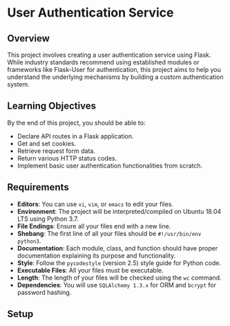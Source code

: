 # User Authentication Service

## Overview

This project involves creating a user authentication service using Flask. While industry standards recommend using established modules or frameworks like Flask-User for authentication, this project aims to help you understand the underlying mechanisms by building a custom authentication system.

## Learning Objectives

By the end of this project, you should be able to:

- Declare API routes in a Flask application.
- Get and set cookies.
- Retrieve request form data.
- Return various HTTP status codes.
- Implement basic user authentication functionalities from scratch.

## Requirements

- **Editors**: You can use `vi`, `vim`, or `emacs` to edit your files.
- **Environment**: The project will be interpreted/compiled on Ubuntu 18.04 LTS using Python 3.7.
- **File Endings**: Ensure all your files end with a new line.
- **Shebang**: The first line of all your files should be `#!/usr/bin/env python3`.
- **Documentation**: Each module, class, and function should have proper documentation explaining its purpose and functionality.
- **Style**: Follow the `pycodestyle` (version 2.5) style guide for Python code.
- **Executable Files**: All your files must be executable.
- **Length**: The length of your files will be checked using the `wc` command.
- **Dependencies**: You will use `SQLAlchemy 1.3.x` for ORM and `bcrypt` for password hashing.

## Setup
